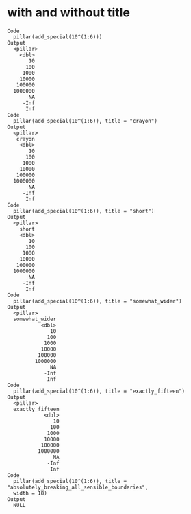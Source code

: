 # with and without title

    Code
      pillar(add_special(10^(1:6)))
    Output
      <pillar>
        <dbl>
           10
          100
         1000
        10000
       100000
      1000000
           NA
         -Inf
          Inf
    Code
      pillar(add_special(10^(1:6)), title = "crayon")
    Output
      <pillar>
       crayon
        <dbl>
           10
          100
         1000
        10000
       100000
      1000000
           NA
         -Inf
          Inf
    Code
      pillar(add_special(10^(1:6)), title = "short")
    Output
      <pillar>
        short
        <dbl>
           10
          100
         1000
        10000
       100000
      1000000
           NA
         -Inf
          Inf
    Code
      pillar(add_special(10^(1:6)), title = "somewhat_wider")
    Output
      <pillar>
      somewhat_wider
               <dbl>
                  10
                 100
                1000
               10000
              100000
             1000000
                  NA
                -Inf
                 Inf
    Code
      pillar(add_special(10^(1:6)), title = "exactly_fifteen")
    Output
      <pillar>
      exactly_fifteen
                <dbl>
                   10
                  100
                 1000
                10000
               100000
              1000000
                   NA
                 -Inf
                  Inf
    Code
      pillar(add_special(10^(1:6)), title = "absolutely_breaking_all_sensible_boundaries",
      width = 18)
    Output
      NULL

